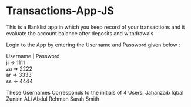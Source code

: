 # Transactions-App-JS
This is a Banklist app in which you keep record of your transactions and it evaluate the account balance after deposits and withdrawals

Login to the App by entering the Username and Password given below :

Username         |      Password <br>
ji        =>  1111 <br>
za  =>  2222 <br>
ar  =>  3333 <br>
ss  =>  4444 <br>


These Usernames Corresponds to the initials of 4 Users:
Jahanzaib Iqbal
Zunain ALi
Abdul Rehman
Sarah Smith
